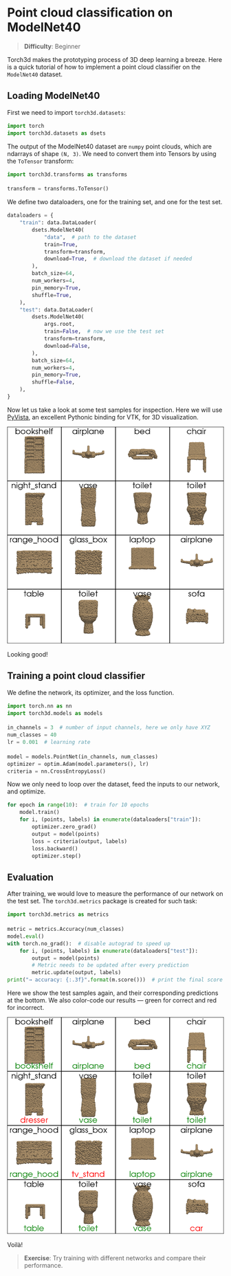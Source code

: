 # Point cloud classification on ModelNet40

> **Difficulty**: Beginner

Torch3d makes the prototyping process of 3D deep learning a breeze. Here is a
quick tutorial of how to implement a point cloud classifier on the `ModelNet40`
dataset.


## Loading ModelNet40

First we need to import `torch3d.datasets`:

```python
import torch
import torch3d.datasets as dsets
```

The output of the ModelNet40 dataset are `numpy` point clouds, which are
ndarrays of shape `(N, 3)`. We need to convert them into Tensors by using the
`ToTensor` transform:

```python
import torch3d.transforms as transforms

transform = transforms.ToTensor()
```

We define two dataloaders, one for the training set, and one for the test set.

```python
dataloaders = {
    "train": data.DataLoader(
        dsets.ModelNet40(
            "data",  # path to the dataset
            train=True,
            transform=transform,
            download=True,  # download the dataset if needed
        ),
        batch_size=64,
        num_workers=4,
        pin_memory=True,
        shuffle=True,
    ),
    "test": data.DataLoader(
        dsets.ModelNet40(
            args.root,
            train=False,  # now we use the test set
            transform=transform,
            download=False,
        ),
        batch_size=64,
        num_workers=4,
        pin_memory=True,
        shuffle=False,
    ),
}
```

Now let us take a look at some test samples for inspection. Here we will use
[PyVista](https://docs.pyvista.org/), an excellent Pythonic binding for VTK,
for 3D visualization.

![Dataset](assets/dataset.png?raw=true)

Looking good!


## Training a point cloud classifier

We define the network, its optimizer, and the loss function.

```python
import torch.nn as nn
import torch3d.models as models

in_channels = 3  # number of input channels, here we only have XYZ
num_classes = 40
lr = 0.001  # learning rate

model = models.PointNet(in_channels, num_classes)
optimizer = optim.Adam(model.parameters(), lr)
criteria = nn.CrossEntropyLoss()
```

Now we only need to loop over the dataset, feed the inputs to our network, and
optimize.

```python
for epoch in range(10):  # train for 10 epochs
    model.train()
    for i, (points, labels) in enumerate(dataloaders["train"]):
        optimizer.zero_grad()
        output = model(points)
        loss = criteria(output, labels)
        loss.backward()
        optimizer.step()
```


## Evaluation

After training, we would love to measure the performance of our network on the
test set. The `torch3d.metrics` package is created for such task:

```python
import torch3d.metrics as metrics

metric = metrics.Accuracy(num_classes)
model.eval()
with torch.no_grad():  # disable autograd to speed up
    for i, (points, labels) in enumerate(dataloaders["test"]):
        output = model(points)
        # Metric needs to be updated after every prediction
        metric.update(output, labels)
print("→ accuracy: {:.3f}".format(m.score()))  # print the final score
```

Here we show the test samples again, and their corresponding predictions at the
bottom. We also color-code our results — green for correct and red for incorrect.

![Prediction](assets/predict.png?raw=true)

Voilà!

> **Exercise**: Try training with different networks and compare their performance.
